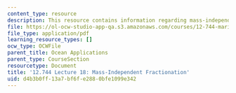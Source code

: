 ```yaml
---
content_type: resource
description: This resource contains information regarding mass-independent fractionation.
file: https://ol-ocw-studio-app-qa.s3.amazonaws.com/courses/12-744-marine-isotope-chemistry-fall-2012/d4b3b0ff13a7bf6fe2880bfe1099e342_MIT12_744F12_Lec18.pdf
file_type: application/pdf
learning_resource_types: []
ocw_type: OCWFile
parent_title: Ocean Applications
parent_type: CourseSection
resourcetype: Document
title: '12.744 Lecture 18: Mass-Independent Fractionation'
uid: d4b3b0ff-13a7-bf6f-e288-0bfe1099e342
---
```

